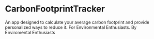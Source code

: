 # CarbonFootprintTracker
An app designed to calculate your average carbon footprint and provide personalized ways to reduce it.
For Environmental Enthusiasts. By Enviromental Enthusiasts

